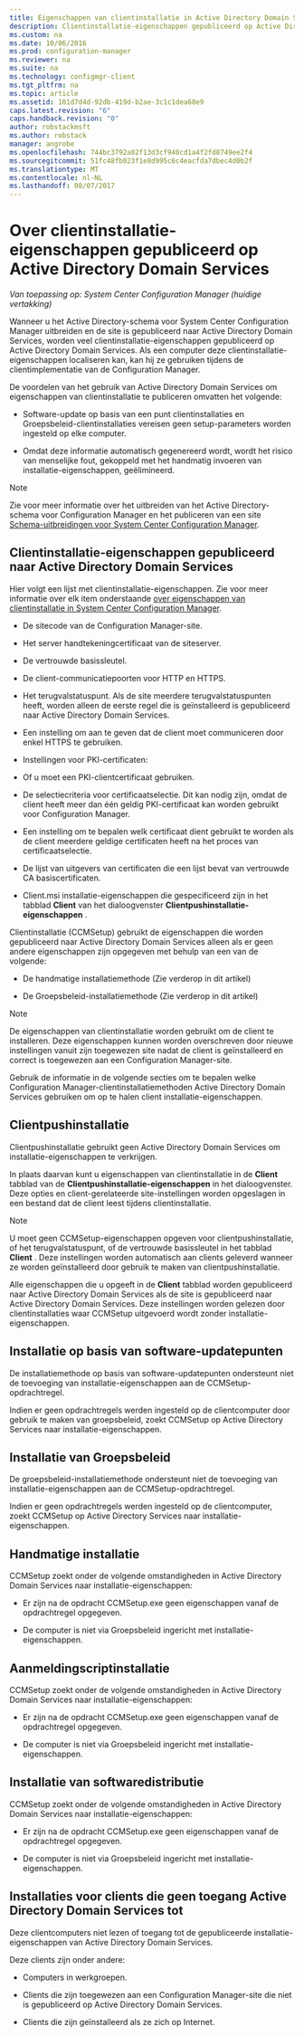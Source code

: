 ```yaml
---
title: Eigenschappen van clientinstallatie in Active Directory Domain Services | Microsoft Docs
description: Clientinstallatie-eigenschappen gepubliceerd op Active Directory Domain Services in System Center Configuration Manager gebruiken.
ms.custom: na
ms.date: 10/06/2016
ms.prod: configuration-manager
ms.reviewer: na
ms.suite: na
ms.technology: configmgr-client
ms.tgt_pltfrm: na
ms.topic: article
ms.assetid: 101d7d4d-92db-419d-b2ae-3c1c1dea68e9
caps.latest.revision: "6"
caps.handback.revision: "0"
author: robstackmsft
ms.author: robstack
manager: angrobe
ms.openlocfilehash: 744bc3792a02f13d3cf940cd1a4f2fd8749ee2f4
ms.sourcegitcommit: 51fc48fb023f1e8d995c6c4eacfda7dbec4d0b2f
ms.translationtype: MT
ms.contentlocale: nl-NL
ms.lasthandoff: 08/07/2017
---
```

# <a name="about-client-installation-properties-published-to-active-directory-domain-services"></a>Over clientinstallatie-eigenschappen gepubliceerd op Active Directory Domain Services

*Van toepassing op: System Center Configuration Manager (huidige vertakking)*

Wanneer u het Active Directory-schema voor System Center Configuration Manager uitbreiden en de site is gepubliceerd naar Active Directory Domain Services, worden veel clientinstallatie-eigenschappen gepubliceerd op Active Directory Domain Services. Als een computer deze clientinstallatie-eigenschappen localiseren kan, kan hij ze gebruiken tijdens de clientimplementatie van de Configuration Manager.  

 De voordelen van het gebruik van Active Directory Domain Services om eigenschappen van clientinstallatie te publiceren omvatten het volgende:  

-   Software-update op basis van een punt clientinstallaties en Groepsbeleid-clientinstallaties vereisen geen setup-parameters worden ingesteld op elke computer.  

-   Omdat deze informatie automatisch gegenereerd wordt, wordt het risico van menselijke fout, gekoppeld met het handmatig invoeren van installatie-eigenschappen, geëlimineerd.  

> [!NOTE]  
>  Zie voor meer informatie over het uitbreiden van het Active Directory-schema voor Configuration Manager en het publiceren van een site [Schema-uitbreidingen voor System Center Configuration Manager](../../plan-design/network/schema-extensions.md).  

## <a name="client-installation-properties-published-to-active-directory-domain-services"></a>Clientinstallatie-eigenschappen gepubliceerd naar Active Directory Domain Services  
Hier volgt een lijst met clientinstallatie-eigenschappen. Zie voor meer informatie over elk item onderstaande [over eigenschappen van clientinstallatie in System Center Configuration Manager](../../../core/clients/deploy/about-client-installation-properties.md).  

-   De sitecode van de Configuration Manager-site.  

-   Het server handtekeningcertificaat van de siteserver.  

-   De vertrouwde basissleutel.  

-   De client-communicatiepoorten voor HTTP en HTTPS.  

-   Het terugvalstatuspunt. Als de site meerdere terugvalstatuspunten heeft, worden alleen de eerste regel die is geïnstalleerd is gepubliceerd naar Active Directory Domain Services.  

-   Een instelling om aan te geven dat de client moet communiceren door enkel HTTPS te gebruiken.  

-   Instellingen voor PKI-certificaten:  

   -   Of u moet een PKI-clientcertificaat gebruiken.  

   -   De selectiecriteria voor certificaatselectie. Dit kan nodig zijn, omdat de client heeft meer dan één geldig PKI-certificaat kan worden gebruikt voor Configuration Manager.  

   -   Een instelling om te bepalen welk certificaat dient gebruikt te worden als de client meerdere geldige certificaten heeft na het proces van certificaatselectie.  

   -   De lijst van uitgevers van certificaten die een lijst bevat van vertrouwde CA basiscertificaten.  

-   Client.msi installatie-eigenschappen die gespecificeerd zijn in het tabblad **Client** van het dialoogvenster **Clientpushinstallatie-eigenschappen** .

Clientinstallatie (CCMSetup) gebruikt de eigenschappen die worden gepubliceerd naar Active Directory Domain Services alleen als er geen andere eigenschappen zijn opgegeven met behulp van een van de volgende:  

-   De handmatige installatiemethode (Zie verderop in dit artikel)

-   De Groepsbeleid-installatiemethode (Zie verderop in dit artikel)

> [!NOTE]  
>  De eigenschappen van clientinstallatie worden gebruikt om de client te installeren. Deze eigenschappen kunnen worden overschreven door nieuwe instellingen vanuit zijn toegewezen site nadat de client is geïnstalleerd en correct is toegewezen aan een Configuration Manager-site.  

 Gebruik de informatie in de volgende secties om te bepalen welke Configuration Manager-clientinstallatiemethoden Active Directory Domain Services gebruiken om op te halen client installatie-eigenschappen.  

## <a name="client-push-installation"></a>Clientpushinstallatie  
 Clientpushinstallatie gebruikt geen Active Directory Domain Services om installatie-eigenschappen te verkrijgen.  

 In plaats daarvan kunt u eigenschappen van clientinstallatie in de **Client** tabblad van de **Clientpushinstallatie-eigenschappen** in het dialoogvenster. Deze opties en client-gerelateerde site-instellingen worden opgeslagen in een bestand dat de client leest tijdens clientinstallatie.  

> [!NOTE]  
>  U moet geen CCMSetup-eigenschappen opgeven voor clientpushinstallatie, of het terugvalstatuspunt, of de vertrouwde basissleutel in het tabblad **Client** . Deze instellingen worden automatisch aan clients geleverd wanneer ze worden geïnstalleerd door gebruik te maken van clientpushinstallatie.  

 Alle eigenschappen die u opgeeft in de **Client** tabblad worden gepubliceerd naar Active Directory Domain Services als de site is gepubliceerd naar Active Directory Domain Services. Deze instellingen worden gelezen door clientinstallaties waar CCMSetup uitgevoerd wordt zonder installatie-eigenschappen.  

## <a name="software-update-point-based-installation"></a>Installatie op basis van software-updatepunten  
 De installatiemethode op basis van software-updatepunten ondersteunt niet de toevoeging van installatie-eigenschappen aan de CCMSetup-opdrachtregel.  

 Indien er geen opdrachtregels werden ingesteld op de clientcomputer door gebruik te maken van groepsbeleid, zoekt CCMSetup op Active Directory Services naar installatie-eigenschappen.  

## <a name="group-policy-installation"></a>Installatie van Groepsbeleid  
 De groepsbeleid-installatiemethode ondersteunt niet de toevoeging van installatie-eigenschappen aan de CCMSetup-opdrachtregel.  

 Indien er geen opdrachtregels werden ingesteld op de clientcomputer, zoekt CCMSetup op Active Directory Services naar installatie-eigenschappen.  

## <a name="manual-installation"></a>Handmatige installatie  
 CCMSetup zoekt onder de volgende omstandigheden in Active Directory Domain Services naar installatie-eigenschappen:  

-   Er zijn na de opdracht CCMSetup.exe geen eigenschappen vanaf de opdrachtregel opgegeven.  

-   De computer is niet via Groepsbeleid ingericht met installatie-eigenschappen.  

## <a name="logon-script-installation"></a>Aanmeldingscriptinstallatie  
 CCMSetup zoekt onder de volgende omstandigheden in Active Directory Domain Services naar installatie-eigenschappen:  

-   Er zijn na de opdracht CCMSetup.exe geen eigenschappen vanaf de opdrachtregel opgegeven.  

-   De computer is niet via Groepsbeleid ingericht met installatie-eigenschappen.  

## <a name="software-distribution-installation"></a>Installatie van softwaredistributie  
 CCMSetup zoekt onder de volgende omstandigheden in Active Directory Domain Services naar installatie-eigenschappen:  

-   Er zijn na de opdracht CCMSetup.exe geen eigenschappen vanaf de opdrachtregel opgegeven.  

-   De computer is niet via Groepsbeleid ingericht met installatie-eigenschappen.  

## <a name="installations-for-clients-that-cannot-access-active-directory-domain-services"></a>Installaties voor clients die geen toegang Active Directory Domain Services tot  
Deze clientcomputers niet lezen of toegang tot de gepubliceerde installatie-eigenschappen van Active Directory Domain Services.

 Deze clients zijn onder andere:  

-   Computers in werkgroepen.  

-   Clients die zijn toegewezen aan een Configuration Manager-site die niet is gepubliceerd op Active Directory Domain Services.  

-   Clients die zijn geïnstalleerd als ze zich op Internet.  
